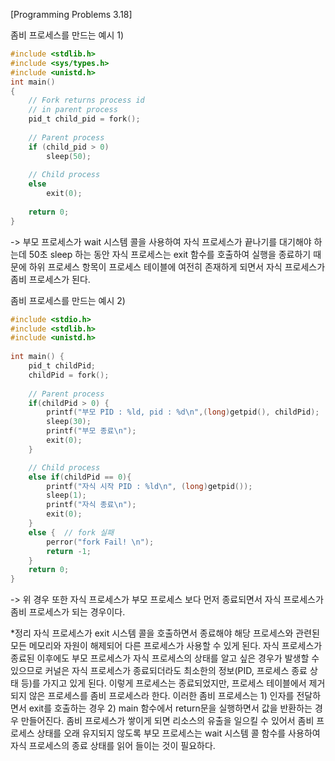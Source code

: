 [Programming Problems 3.18]

좀비 프로세스를 만드는 예시 1) 
```c
#include <stdlib.h>
#include <sys/types.h>
#include <unistd.h>
int main()
{
    // Fork returns process id
    // in parent process
    pid_t child_pid = fork();
  
    // Parent process 
    if (child_pid > 0)
        sleep(50);
  
    // Child process
    else        
        exit(0);
  
    return 0;
}
```
-> 부모 프로세스가 wait 시스템 콜을 사용하여 자식 프로세스가 끝나기를 대기해야 하는데 50초 sleep 하는 동안 자식 프로세스는 exit 함수를 호출하여 실행을 종료하기 때문에 하위 프로세스 항목이 프로세스 테이블에 여전히 존재하게 되면서 자식 프로세스가 좀비 프로세스가 된다. 

좀비 프로세스를 만드는 예시 2)
```c
#include <stdio.h>
#include <stdlib.h>
#include <unistd.h>
 
int main() { 
    pid_t childPid;   
    childPid = fork();
    
    // Parent process 
    if(childPid > 0) {  
        printf("부모 PID : %ld, pid : %d\n",(long)getpid(), childPid);
        sleep(30);
        printf("부모 종료\n");
        exit(0);
    }

    // Child process
    else if(childPid == 0){  
        printf("자식 시작 PID : %ld\n", (long)getpid());
        sleep(1);
        printf("자식 종료\n");
        exit(0);
    }
    else {  // fork 실패
        perror("fork Fail! \n");
        return -1;
    }
    return 0;
}
```
-> 위 경우 또한 자식 프로세스가 부모 프로세스 보다 먼저 종료되면서 자식 프로세스가 좀비 프로세스가 되는 경우이다.

*정리
 자식 프로세스가 exit 시스템 콜을 호출하면서 종료해야 해당 프로세스와 관련된 모든 메모리와 자원이 해제되어 다른 프로세스가 사용할 수 있게 된다. 자식 프로세스가 종료된 이후에도 부모 프로세스가 자식 프로세스의 상태를 알고 싶은 경우가 발생할 수 있으므로 커널은 자식 프로세스가 종료되더라도 최소한의 정보(PID, 프로세스 종료 상태 등)를 가지고 있게 된다. 이렇게 프로세스는 종료되었지만, 프로세스 테이블에서 제거되지 않은 프로세스를 좀비 프로세스라 한다. 이러한 좀비 프로세스는 1) 인자를 전달하면서 exit를 호출하는 경우 2) main 함수에서 return문을 실행하면서 값을 반환하는 경우 만들어진다.
 좀비 프로세스가 쌓이게 되면 리소스의 유출을 일으킬 수 있어서 좀비 프로세스 상태를 오래 유지되지 않도록 부모 프로세스는 wait 시스템 콜 함수를 사용하여 자식 프로세스의 종료 상태를 읽어 들이는 것이 필요하다.
